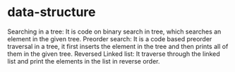# data-structure
Searching in a tree: It is code on binary search in tree, which searches an element in the given tree.
Preorder search: It is a code based preorder traversal in a tree, it first inserts the element in the tree and then prints all of them in
                 the given tree.
Reversed Linked list: It traverse through the linked list and print the elements in the list in reverse order.
